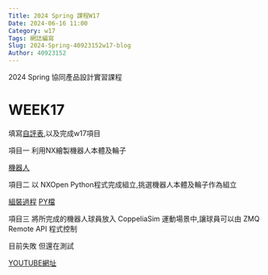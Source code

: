 ```yaml
---
Title: 2024 Spring 課程W17
Date: 2024-06-16 11:00
Category: w17
Tags: 網誌編寫
Slug: 2024-Spring-40923152w17-blog
Author: 40923152
---
```



2024 Spring 協同產品設計實習課程

<!-- PELICAN_END_SUMMARY -->

# WEEK17
填寫[自評表](https://docs.google.com/forms/d/e/1FAIpQLSdd4WdqZCfabonlM8jOzdpd3jQl_831C_7qXJBZuL8nOQ5NWA/viewform?pli=1),以及完成w17項目

項目一 利用NX繪製機器人本體及輪子

[機器人](https://www.youtube.com/watch?v=H0IltQUlzRo&t=331s)

項目二 以 NXOpen Python程式完成組立,挑選機器人本體及輪子作為組立

[組裝過程](https://www.youtube.com/watch?v=XDWbn2sRArM&t=57s)
[PY檔](https://drive.google.com/file/d/1y7I2W4Qhn1x_mWO4wa_-LImutRRVMfTZ/view)

項目三 將所完成的機器人球員放入 CoppeliaSim 運動場景中,讓球員可以由 ZMQ Remote API 程式控制

目前失敗 但還在測試

[YOUTUBE網址](https://www.youtube.com/watch?v=wgIv1OWoTBs)
